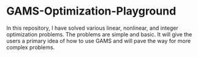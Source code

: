 # GAMS-Optimization-Playground
In this repository, I have solved various linear, nonlinear, and integer optimization problems. The problems are simple and basic. It will give the users a primary idea of how to use GAMS and will pave the way for more complex problems.
